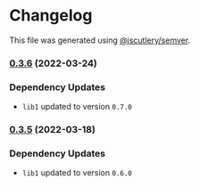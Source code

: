 # Changelog

This file was generated using [@jscutlery/semver](https://github.com/jscutlery/semver).

### [0.3.6](https://github.com/rostyk-begey/nx-sandbox/compare/lib2-0.3.5...lib2-0.3.6) (2022-03-24)

### Dependency Updates

* `lib1` updated to version `0.7.0`

### [0.3.5](https://github.com/rostyk-begey/nx-sandbox/compare/lib2-0.3.4...lib2-0.3.5) (2022-03-18)

### Dependency Updates

* `lib1` updated to version `0.6.0`
